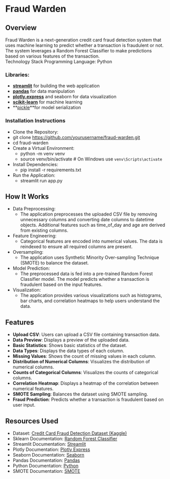 # Fraud Warden
## Overview
Fraud Warden is a next-generation credit card fraud detection system that uses machine learning to predict whether a transaction is fraudulent or not. The system leverages a Random Forest Classifier to make predictions based on various features of the transaction.  
Technology Stack
Programming Language: Python
### Libraries:
- **<u>streamlit</u>** for building the web application
- **<u>pandas</u>** for data manipulation
- **<u>plotly.express</u>** and seaborn for data visualization
- **<u>scikit-learn</u>** for machine learning
- **<u>pickle</u>**for model serialization
### Installation Instructions
- Clone the Repository:  
- git clone https://github.com/yourusername/fraud-warden.git
- cd fraud-warden
- Create a Virtual Environment:
   - python -m venv venv
   - source venv/bin/activate  # On Windows use `venv\Scripts\activate`
- Install Dependencies:  
  - pip install -r requirements.txt
- Run the Application:  
   - streamlit run app.py
## How It Works
- Data Preprocessing:  
  - The application preprocesses the uploaded CSV file by removing unnecessary columns and converting date columns to datetime objects.
Additional features such as time_of_day and age are derived from existing columns.
- Feature Engineering:  
  - Categorical features are encoded into numerical values.
The data is reindexed to ensure all required columns are present.
- Oversampling:  
  - The application uses Synthetic Minority Over-sampling Technique (SMOTE) to balance the dataset.
- Model Prediction:  
  - The preprocessed data is fed into a pre-trained Random Forest Classifier model.
The model predicts whether a transaction is fraudulent based on the input features.
- Visualization:  
  - The application provides various visualizations such as histograms, bar charts, and correlation heatmaps to help users understand the data.
## Features
- **Upload CSV**: Users can upload a CSV file containing transaction data.
- **Data Preview**: Displays a preview of the uploaded data.
- **Basic Statistics**: Shows basic statistics of the dataset.
- **Data Types**: Displays the data types of each column.
- **Missing Values**: Shows the count of missing values in each column.
- **Distribution of Numerical Columns**: Visualizes the distribution of numerical columns.
- **Counts of Categorical Columns**: Visualizes the counts of categorical columns.
- **Correlation Heatmap**: Displays a heatmap of the correlation between numerical features.
- **SMOTE Sampling**: Balances the dataset using SMOTE sampling.
- **Fraud Prediction**: Predicts whether a transaction is fraudulent based on user input.
## Resources Used
- Dataset: [Credit Card Fraud Detection Dataset (Kaggle)](https://www.kaggle.com/datasets/kartik2112/fraud-detection)
- Sklearn Documentation: [Random Forest Classifier](https://scikit-learn.org/stable/modules/generated/sklearn.ensemble.RandomForestClassifier.html)
- Streamlit Documentation: [Streamlit](https://docs.streamlit.io/library)
- Plotly Documentation: [Plotly Express](https://plotly.com/python/plotly-express/)
- Seaborn Documentation: [Seaborn](https://seaborn.pydata.org/)
- Pandas Documentation: [Pandas](https://pandas.pydata.org/docs/)
- Python Documentation: [Python](https://docs.python.org/3/)
- SMOTE Documentation: [SMOTE](https://imbalanced-learn.org/stable/references/generated/imblearn.over_sampling.SMOTE.html)
